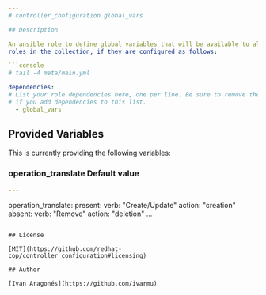 ```yaml
---
# controller_configuration.global_vars

## Description

An ansible role to define global variables that will be available to all of the
roles in the collection, if they are configured as follows:

```console
# tail -4 meta/main.yml

dependencies:
# List your role dependencies here, one per line. Be sure to remove the '[]' above,
# if you add dependencies to this list.
  - global_vars
```

## Provided Variables

This is currently providing the following variables:


### operation_translate Default value

```yaml
---
```

operation_translate:
  present:
    verb: "Create/Update"
    action: "creation"
  absent:
    verb: "Remove"
    action: "deletion"
...
```

## License

[MIT](https://github.com/redhat-cop/controller_configuration#licensing)

## Author

[Ivan Aragonés](https://github.com/ivarmu)
